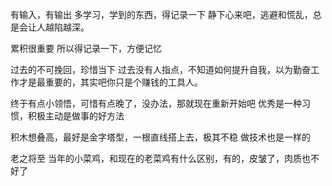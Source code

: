 有输入，有输出
多学习，学到的东西，得记录一下
静下心来吧，逃避和慌乱，总是会让人越陷越深。

累积很重要
所以得记录一下，方便记忆

过去的不可挽回，珍惜当下
过去没有人指点，不知道如何提升自我，以为勤奋工作才是最重要的，其实吧你只是个赚钱的工具人。

终于有点小领悟，可惜有点晚了，没办法，那就现在重新开始吧
优秀是一种习惯，积极主动是做事的好方法

积木想叠高，最好是金字塔型，一根直线搭上去，极其不稳
做技术也是一样的

老之将至
当年的小菜鸡，和现在的老菜鸡有什么区别，有的，皮皱了，肉质也不好了

